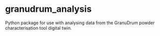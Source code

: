 # granudrum_analysis
Python package for use with analysing data from the GranuDrum powder characterisation tool digital twin.
